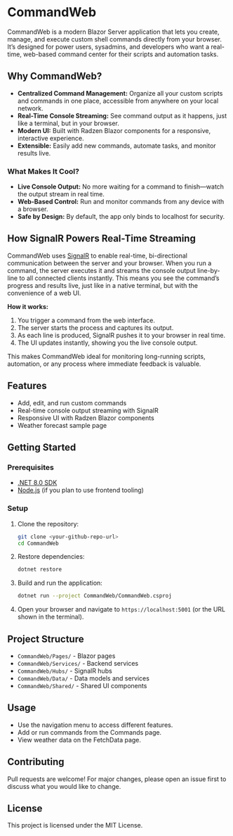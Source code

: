 
# CommandWeb

CommandWeb is a modern Blazor Server application that lets you create, manage, and execute custom shell commands directly from your browser. It’s designed for power users, sysadmins, and developers who want a real-time, web-based command center for their scripts and automation tasks.

## Why CommandWeb?

- **Centralized Command Management:** Organize all your custom scripts and commands in one place, accessible from anywhere on your local network.
- **Real-Time Console Streaming:** See command output as it happens, just like a terminal, but in your browser.
- **Modern UI:** Built with Radzen Blazor components for a responsive, interactive experience.
- **Extensible:** Easily add new commands, automate tasks, and monitor results live.

### What Makes It Cool?

- **Live Console Output:** No more waiting for a command to finish—watch the output stream in real time.
- **Web-Based Control:** Run and monitor commands from any device with a browser.
- **Safe by Design:** By default, the app only binds to localhost for security.

## How SignalR Powers Real-Time Streaming

CommandWeb uses [SignalR](https://learn.microsoft.com/aspnet/core/signalr/introduction) to enable real-time, bi-directional communication between the server and your browser. When you run a command, the server executes it and streams the console output line-by-line to all connected clients instantly. This means you see the command’s progress and results live, just like in a native terminal, but with the convenience of a web UI.

**How it works:**

1. You trigger a command from the web interface.
2. The server starts the process and captures its output.
3. As each line is produced, SignalR pushes it to your browser in real time.
4. The UI updates instantly, showing you the live console output.

This makes CommandWeb ideal for monitoring long-running scripts, automation, or any process where immediate feedback is valuable.

## Features

- Add, edit, and run custom commands
- Real-time console output streaming with SignalR
- Responsive UI with Radzen Blazor components
- Weather forecast sample page

## Getting Started

### Prerequisites

- [.NET 8.0 SDK](https://dotnet.microsoft.com/download)
- [Node.js](https://nodejs.org/) (if you plan to use frontend tooling)

### Setup

1. Clone the repository:
   ```sh
   git clone <your-github-repo-url>
   cd CommandWeb
   ```
2. Restore dependencies:
   ```sh
   dotnet restore
   ```
3. Build and run the application:
   ```sh
   dotnet run --project CommandWeb/CommandWeb.csproj
   ```

4. Open your browser and navigate to `https://localhost:5001` (or the URL shown in the terminal).

## Project Structure

- `CommandWeb/Pages/` - Blazor pages
- `CommandWeb/Services/` - Backend services
- `CommandWeb/Hubs/` - SignalR hubs
- `CommandWeb/Data/` - Data models and services
- `CommandWeb/Shared/` - Shared UI components

## Usage

- Use the navigation menu to access different features.
- Add or run commands from the Commands page.
- View weather data on the FetchData page.

## Contributing

Pull requests are welcome! For major changes, please open an issue first to discuss what you would like to change.

## License

This project is licensed under the MIT License.
